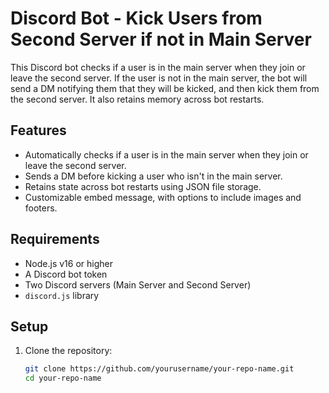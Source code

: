 # Discord Bot - Kick Users from Second Server if not in Main Server

This Discord bot checks if a user is in the main server when they join or leave the second server. If the user is not in the main server, the bot will send a DM notifying them that they will be kicked, and then kick them from the second server. It also retains memory across bot restarts.

## Features

- Automatically checks if a user is in the main server when they join or leave the second server.
- Sends a DM before kicking a user who isn't in the main server.
- Retains state across bot restarts using JSON file storage.
- Customizable embed message, with options to include images and footers.

## Requirements

- Node.js v16 or higher
- A Discord bot token
- Two Discord servers (Main Server and Second Server)
- `discord.js` library

## Setup

1. Clone the repository:

   ```bash
   git clone https://github.com/yourusername/your-repo-name.git
   cd your-repo-name
